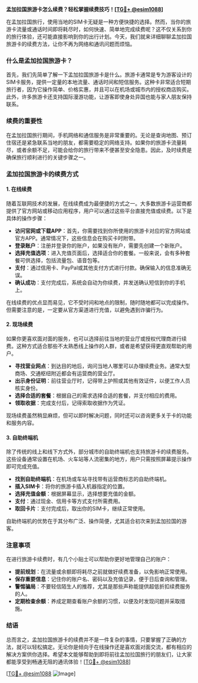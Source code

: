 **孟加拉国旅游卡怎么续费？轻松掌握续费技巧！[[TG💪+ @esim1088](https://t.me/s/esim1088)]**

在孟加拉国旅行，使用当地的SIM卡无疑是一种方便快捷的选择。然而，当你的旅游卡流量或通话时间即将耗尽时，如何快速、简单地完成续费呢？这不仅关系到你的旅行体验，还可能直接影响到你的出行计划。今天，我们就来详细聊聊孟加拉国旅游卡的续费方法，让你不再为网络和通讯问题而烦恼。

### 什么是孟加拉国旅游卡？

首先，我们先简单了解一下孟加拉国旅游卡是什么。旅游卡通常是专为游客设计的SIM卡服务，提供一定量的本地流量、通话时间和短信服务。这种卡非常适合短期旅行者，因为它操作简单、价格实惠，并且可以在机场或城市内的授权商店购买。此外，许多旅游卡还支持国际漫游功能，让游客即使身处异国也能与家人朋友保持联系。

### 续费的重要性

在孟加拉国旅行期间，手机网络和通信服务是非常重要的。无论是查询地图、预订住宿还是紧急联系当地的朋友，都需要稳定的网络支持。如果你的旅游卡流量耗尽，或者余额不足，可能会给你的旅行带来不便甚至安全隐患。因此，及时续费是确保旅行顺利进行的关键步骤之一。

### 孟加拉国旅游卡的续费方式

#### 1. 在线续费

随着互联网技术的发展，在线续费成为最便捷的方式之一。大多数旅游卡运营商都提供了官方网站或移动应用程序，用户可以通过这些平台直接充值或续费。以下是具体的操作步骤：

- **访问官网或下载APP**：首先，你需要找到你所使用的旅游卡对应的官方网站或官方APP。通常情况下，这些信息会在购买卡时附带。
- **登录账户**：注册并登录你的账户，如果没有账户，需要先创建一个新账户。
- **选择充值选项**：进入充值页面后，选择适合你的套餐。一般来说，会有多种套餐可供选择，包括流量包、语音包等。
- **支付**：通过信用卡、PayPal或其他支付方式进行付款。确保输入的信息准确无误。
- **确认成功**：支付完成后，系统会自动为你续费，并发送确认短信到你的手机上。

在线续费的优点显而易见，它不受时间和地点的限制，随时随地都可以完成操作。但需要注意的是，一定要从官方渠道进行充值，以避免遇到诈骗行为。

#### 2. 现场续费

如果你更喜欢面对面的服务，也可以选择前往当地的营业厅或授权代理商进行续费。这种方式适合那些不太熟悉线上操作的人群，或者是希望获得更直观帮助的用户。

- **寻找营业网点**：到达目的地后，询问当地人哪里可以办理续费业务。通常大型商场、交通枢纽附近都会有运营商的营业厅。
- **出示身份证明**：前往营业厅时，记得带上护照或其他有效证件，以便工作人员核实身份。
- **选择合适的套餐**：根据自己的需求选择合适的套餐，并支付相应的费用。
- **领取收据**：完成支付后，记得索取收据作为凭证。

现场续费虽然稍显麻烦，但可以即时解决问题，同时还可以咨询更多关于卡的功能和服务内容。

#### 3. 自助终端机

除了传统的线上和线下方式外，部分城市的自助终端机也支持旅游卡的续费服务。这些设备通常设置在机场、火车站等人流密集的地方，用户只需按照屏幕提示操作即可完成充值。

- **找到自助终端机**：在机场或车站寻找带有运营商标志的自助终端机。
- **插入SIM卡**：将你的旅游卡插入机器指定的位置。
- **选择充值金额**：根据屏幕显示，选择想要充值的金额。
- **支付**：通过现金、信用卡等方式支付所需费用。
- **取回卡片**：支付完成后，取出你的SIM卡，继续正常使用。

自助终端机的优势在于其分布广泛、操作简便，尤其适合初次来到孟加拉国的游客。

### 注意事项

在进行旅游卡续费时，有几个小贴士可以帮助你更好地管理自己的账户：

- **提前规划**：在流量或余额即将耗尽之前就做好续费准备，以免影响正常使用。
- **保存重要信息**：记住你的账户名、密码以及充值记录，便于日后查询和管理。
- **警惕骗局**：不要轻信陌生人的推荐，尤其是那些声称能提供超低折扣续费服务的人。
- **定期检查余额**：养成定期查看账户余额的习惯，以便及时发现问题并采取措施。

### 结语

总而言之，孟加拉国旅游卡的续费并不是一件复杂的事情，只要掌握了正确的方法，就可以轻松搞定。无论你是倾向于在线操作还是喜欢面对面交流，都有相应的解决方案供你选择。希望本文能够帮助到即将前往孟加拉国旅行的朋友们，让大家都能享受到畅通无阻的通讯体验！[[TG💪+ @esim1088](https://t.me/s/esim1088)] 

[[TG💪+ @esim1088](https://t.me/s/esim1088) ![Image](https://i.postimg.cc/4NQfJmqS/Snipaste-2025-05-13-00-14-12.png)]